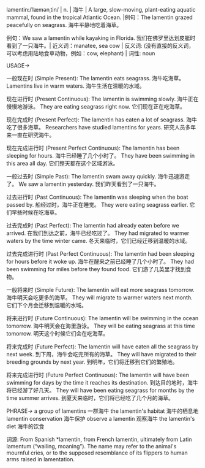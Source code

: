 lamentin:/ˈlæmənˌtin/ | n. | 海牛 | A large, slow-moving, plant-eating aquatic mammal, found in the tropical Atlantic Ocean. |例句：The lamentin grazed peacefully on seagrass. 海牛平静地吃着海草。

例句：We saw a lamentin while kayaking in Florida. 我们在佛罗里达划皮艇时看到了一只海牛。| 近义词：manatee, sea cow | 反义词:  (没有直接的反义词，可以考虑用陆地食草动物，例如：cow, elephant) | 词性: noun


USAGE->

一般现在时 (Simple Present):
The lamentin eats seagrass. 海牛吃海草。
Lamentins live in warm waters. 海牛生活在温暖的水域。

现在进行时 (Present Continuous):
The lamentin is swimming slowly. 海牛正在慢慢地游泳。
They are eating seagrass right now. 它们现在正在吃海草。

现在完成时 (Present Perfect):
The lamentin has eaten a lot of seagrass. 海牛吃了很多海草。
Researchers have studied lamentins for years. 研究人员多年来一直在研究海牛。

现在完成进行时 (Present Perfect Continuous):
The lamentin has been sleeping for hours. 海牛已经睡了几个小时了。
They have been swimming in this area all day. 它们整天都在这个区域游泳。


一般过去时 (Simple Past):
The lamentin swam away quickly. 海牛迅速游走了。
We saw a lamentin yesterday. 我们昨天看到了一只海牛。

过去进行时 (Past Continuous):
The lamentin was sleeping when the boat passed by. 船经过时，海牛正在睡觉。
They were eating seagrass earlier. 它们早些时候在吃海草。

过去完成时 (Past Perfect):
The lamentin had already eaten before we arrived. 在我们到达之前，海牛已经吃过了。
They had migrated to warmer waters by the time winter came. 冬天来临时，它们已经迁移到温暖的水域。

过去完成进行时 (Past Perfect Continuous):
The lamentin had been sleeping for hours before it woke up. 海牛在醒来之前已经睡了几个小时了。
They had been swimming for miles before they found food. 它们游了几英里才找到食物。

一般将来时 (Simple Future):
The lamentin will eat more seagrass tomorrow. 海牛明天会吃更多的海草。
They will migrate to warmer waters next month. 它们下个月会迁移到温暖的水域。

将来进行时 (Future Continuous):
The lamentin will be swimming in the ocean tomorrow. 海牛明天会在海里游泳。
They will be eating seagrass at this time tomorrow. 明天这个时候它们会在吃海草。

将来完成时 (Future Perfect):
The lamentin will have eaten all the seagrass by next week. 到下周，海牛会吃完所有的海草。
They will have migrated to their breeding grounds by next year. 到明年，它们将迁移到它们的繁殖地。

将来完成进行时 (Future Perfect Continuous):
The lamentin will have been swimming for days by the time it reaches its destination. 到达目的地时，海牛将已经游了好几天。
They will have been eating seagrass for months by the time summer arrives. 到夏天来临时，它们将已经吃了几个月的海草。


PHRASE->
a group of lamentins 一群海牛
the lamentin's habitat 海牛的栖息地
lamentin conservation 海牛保护
observe a lamentin 观察海牛
the lamentin's diet 海牛的饮食


词源: From Spanish *lamentín, from French lamentin,  ultimately from Latin lamentum (“wailing, moaning”). The name may refer to the animal's mournful cries, or to the supposed resemblance of its flippers to human arms raised in lamentation.

